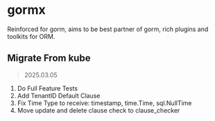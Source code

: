 # gormx
Reinforced for gorm, aims to be best partner of gorm, rich plugins and toolkits for ORM.

## Migrate From kube
> 2025.03.05
1. Do Full Feature Tests
2. Add TenantID Default Clause
3. Fix Time Type to receive: timestamp, time.Time, sql.NullTime
4. Move update and delete clause check to clause_checker